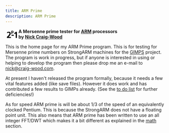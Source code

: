 ```yaml
---
title: ARM Prime
description: ARM Prime
---
```



<img src="armprime.gif" alt="[ARM Prime]" align="left" vspace="4" hspace="4" width="33" height="28" /> <strong>A Mersenne prime tester for <a href="http://www.arm.com">ARM</a> processors<br /> by <a href="mailto:nick@craig-wood.com">Nick Craig-Wood</a><br clear="left" /></strong>

<p>This is the home page for my ARM Prime program. This is for testing for Mersenne prime numbers on StrongARM machines for the <a href="http://www.mersenne.org/prime.htm">GIMPS</a> project. The program is work in progress, but if anyone is interested in using or helping to develop the program then please drop me an e-mail to <a href="mailto:nick@craig-wood.com">nick@craig-wood.com</a>.</p>

<p>At present I haven't released the program formally, because it needs a few vital features added (like save files). However it does work and has contributed a few results to GIMPs already. (See the <a href="todo.html">to do list</a> for further deficiencies!)</p>

<p>As for speed ARM prime is will be about 1/3 of the speed of an equivalently clocked Pentium. This is because the StrongARM does not have a floating point unit. This also means that ARM prime has been written to use an all integer FFT/DWT which makes it a bit different as explained in the <a href="math.html">math</a> section.</p>
